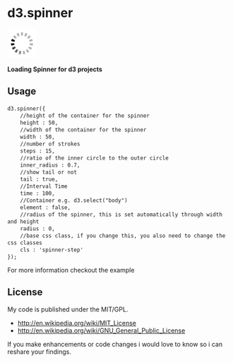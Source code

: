 d3.spinner
==========

![Example Spinner](https://raw.githubusercontent.com/sebastian-meier/d3.spinner/master/thumbnail.png)

**Loading Spinner for d3 projects**

## Usage

```
d3.spinner({
	//height of the container for the spinner
    height : 50,
    //width of the container for the spinner
    width : 50,
    //number of strokes
    steps : 15,
    //ratio of the inner circle to the outer circle
    inner_radius : 0.7,
    //show tail or not
    tail : true,
    //Interval Time
    time : 100,
    //Container e.g. d3.select("body")
    element : false,
    //radius of the spinner, this is set automatically through width and height
    radius : 0,
    //base css class, if you change this, you also need to change the css classes
    cls : 'spinner-step'
});
```

For more information checkout the example

## License

My code is published under the MIT/GPL.

* http://en.wikipedia.org/wiki/MIT_License
* http://en.wikipedia.org/wiki/GNU_General_Public_License

If you make enhancements or code changes i would love to know so i can reshare your findings.